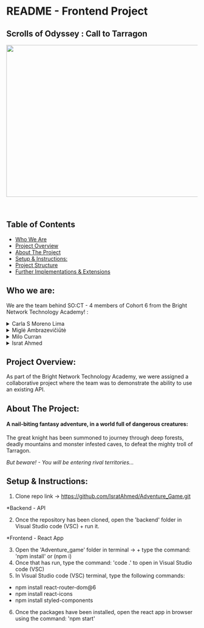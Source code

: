 # README - Frontend Project

##  Scrolls of Odyssey : Call to Tarragon

<p align="center">
<img src="https://cdn.wallpapersafari.com/57/86/fulNOQ.jpg" align="center" width="800" height="400"/>
</p>

<br>

## Table of Contents
- [Who We Are](#who-we-are)
- [Project Overview](#project-overview)
- [About The Project](#About-The-Project)
- [Setup & Instructions:](#setup-&-instructions:)
- [Project Structure](#)
- [Further Implementations & Extensions](#Further-Implementations-&-Extensions)


## Who we are:
We are the team behind SO:CT -  4 members of Cohort 6 from the Bright Network Technology Academy! :

<details>
<summary>Carla S Moreno Lima</summary>
  - GitHub: (https://github.com/Carla022)
</details>

<details>
<summary>Miglė Ambrazevičiūtė</summary>
  - GitHub:(https://github.com/migleambr)
</details>

<details>
<summary>Milo Curran</summary>
  - GitHub:(https://github.com/Obilisk-audio)
</details>
 
<details>
<summary>Israt Ahmed</summary>
  - GitHub:(https://github.com/IsratAhmed)
 </details>
 
## Project Overview:
 
As part of the Bright Network Technology Academy, we were assigned a collaborative project where the team was to demonstrate the ability to use an existing API.

## About The Project:
#### A nail-biting fantasy adventure, in a world full of dangerous creatures:

<p>

The great knight has been summoned to journey through deep forests, deadly mountains and monster infested caves, to defeat the mighty troll of Tarragon. </p>

*But beware! - You will be entering rival territories...* 
  
## Setup & Instructions:
  
1. Clone repo link -> https://github.com/IsratAhmed/Adventure_Game.git

*Backend - API

2. Once the repository has been cloned, open the 'backend' folder in Visual Studio code (VSC) + run it.

*Frontend - React App

3. Open the 'Adventure_game' folder in terminal -> + type the command: 'npm install' or (npm i)
4. Once that has run, type the command: 'code .' to open in Visual Studio code (VSC)
5. In Visual Studio code (VSC) terminal, type the following commands:

- npm install react-router-dom@6
- npm install react-icons
- npm install styled-components

6. Once the packages have been installed, open the react app in browser using the command: 'npm start'
